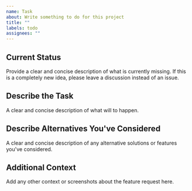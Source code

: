 ```yaml
---
name: Task
about: Write something to do for this project
title: ""
labels: todo
assignees: ""
---
```


## Current Status

Provide a clear and concise description of what is currently missing.
If this is a completely new idea, please leave a discussion instead of an issue.

## Describe the Task

A clear and concise description of what will to happen.

## Describe Alternatives You've Considered

A clear and concise description of any alternative solutions or features you've considered.

## Additional Context

Add any other context or screenshots about the feature request here.
